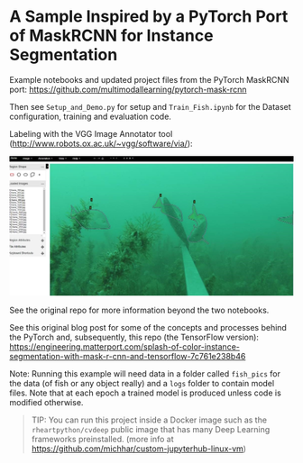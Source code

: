 # A Sample Inspired by a PyTorch Port of MaskRCNN for Instance Segmentation

Example notebooks and updated project files from the PyTorch MaskRCNN port:  https://github.com/multimodallearning/pytorch-mask-rcnn

Then see `Setup_and_Demo.py` for setup and `Train_Fish.ipynb` for the Dataset configuration, training and evaluation code.

Labeling with the VGG Image Annotator tool (http://www.robots.ox.ac.uk/~vgg/software/via/):

![VGG annotated fish pic](images/vgg_annotated_fish.jpg)

See the original repo for more information beyond the two notebooks.

See this original blog post for some of the concepts and processes behind the PyTorch and, subsequently, this repo (the TensorFlow version): https://engineering.matterport.com/splash-of-color-instance-segmentation-with-mask-r-cnn-and-tensorflow-7c761e238b46

Note:  Running this example will need data in a folder called `fish_pics` for the data (of fish or any object really) and a `logs` folder to contain model files.  Note that at each epoch a trained model is produced unless code is modified otherwise.

> TIP:  You can run this project inside a Docker image such as the `rheartpython/cvdeep` public image that has many Deep Learning frameworks preinstalled.  (more info at https://github.com/michhar/custom-jupyterhub-linux-vm)
